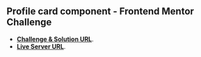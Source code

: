 ## Profile card component - Frontend Mentor Challenge

- **[Challenge & Solution URL](https://www.frontendmentor.io/solutions/profile-card-component-y-rIOYBio)**.
- **[Live Server URL](https://ahmedbesheer.github.io/profile-card-component/)**.

